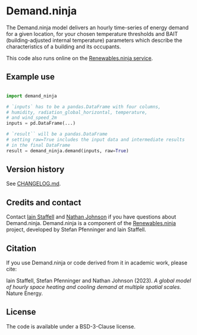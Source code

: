 # Demand.ninja

The Demand.ninja model delivers an hourly time-series of energy demand for a given location, for your chosen temperature thresholds and BAIT (building-adjusted internal temperature) parameters which describe the characteristics of a building and its occupants.

This code also runs online on the [Renewables.ninja service](https://www.renewables.ninja/).

## Example use

```python

import demand_ninja

# `inputs` has to be a pandas.DataFrame with four columns,
# humidity, radiation_global_horizontal, temperature,
# and wind_speed_2m
inputs = pd.DataFrame(...)

# `result`` will be a pandas.DataFrame
# setting raw=True includes the input data and intermediate results
# in the final DataFrame
result = demand_ninja.demand(inputs, raw=True)

```

## Version history

See [CHANGELOG.md](CHANGELOG.md).

## Credits and contact

Contact [Iain Staffell](mailto:i.staffell@imperial.ac.uk) and [Nathan Johnson](mailto:nathan.johnson17@imperial.ac.uk) if you have questions about Demand.ninja.  Demand.ninja is a component of the [Renewables.ninja](https://renewables.ninja) project, developed by Stefan Pfenninger and Iain Staffell.

## Citation

If you use Demand.ninja or code derived from it in academic work, please cite:

Iain Staffell, Stefan Pfenninger and Nathan Johnson (2023). _A global model of hourly space heating and cooling demand at multiple spatial scales._ Nature Energy.

## License

The code is available under a BSD-3-Clause license.
